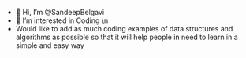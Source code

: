 - 👋 Hi, I’m @SandeepBelgavi
- 👀 I’m interested in Coding \n
- Would like to add as much coding examples of data structures and algorithms as possible so that it will help people in need to learn in a simple and easy way

<!---
Sandeep-BA/Sandeep-BA is a ✨ special ✨ repository because its `README.md` (this file) appears on your GitHub profile.
You can click the Preview link to take a look at your changes.
--->
